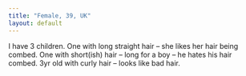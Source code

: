 ```yaml
---
title: "Female, 39, UK"
layout: default
---
```

I have 3 children. One with long straight hair – she likes her hair being combed. One with short(ish) hair – long for a boy – he hates his hair combed. 3yr old with curly hair – looks like bad hair.
